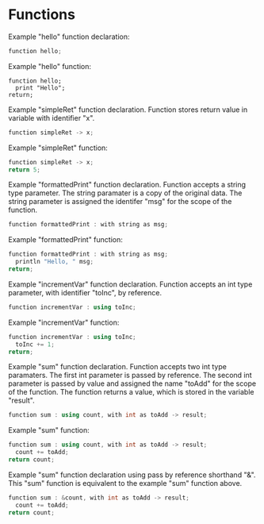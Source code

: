 # Functions

Example "hello" function declaration:

```cpp
function hello;
```

Example "hello" function:

```cp
function hello;
  print "Hello";
return;
```

Example "simpleRet" function declaration. Function stores return value in variable with identifier "x".

```cpp
function simpleRet -> x;
```

Example "simpleRet" function:

```cpp
function simpleRet -> x;
return 5;
```

Example "formattedPrint" function declaration. Function accepts a string type parameter. The string paramater is a copy of the original data. The string parameter is assigned the identifer "msg" for the scope of the function.

```cpp
function formattedPrint : with string as msg;
```

Example "formattedPrint" function:

```cpp
function formattedPrint : with string as msg;
  println "Hello, " msg;
return;
```

Example "incrementVar" function declaration. Function accepts an int type parameter, with identifier "toInc", by reference. 

```cpp
function incrementVar : using toInc;
```

Example "incrementVar" function:

```cpp
function incrementVar : using toInc;
  toInc += 1;
return;
```

Example "sum" function declaration. Function accepts two int type paramaters. The first int parameter is passed by reference. The second int parameter is passed by value and assigned the name "toAdd" for the scope of the function. The function returns a value, which is stored in the variable "result".

```cpp
function sum : using count, with int as toAdd -> result;
```

Example "sum" function:

```cpp
function sum : using count, with int as toAdd -> result;
  count += toAdd;
return count;
```

Example "sum" function declaration using pass by reference shorthand "&". This "sum" function is equivalent to the example "sum" function above.

```cpp
function sum : &count, with int as toAdd -> result;
  count += toAdd;
return count;
```

